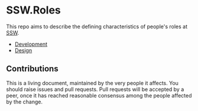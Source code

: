 # SSW.Roles

This repo aims to describe the defining characteristics of people's roles at [SSW](https://www.ssw.com.au).

- [Development](development.md)
- [Design](design.md)

## Contributions

This is a living document, maintained by the very people it affects. You should raise issues and pull requests. Pull requests will be accepted by a peer, once it has reached reasonable consensus among the people affected by the change.
